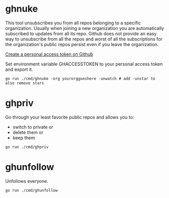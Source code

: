 ghnuke
======

This tool unsubscribes you from all repos belonging to a specific organization.
Usually when joining a new organization you are automatically subscribed to
updates from all its repo. Github does not provide an easy way to unsubscribe
from all the repos and worst of all the subscriptions for the organization's
public repos persist even if you leave the organization.

[Create a personal access token on Github](https://github.com/settings/tokens)

Set environment variable GHACCESSTOKEN to your personal access token and export it.

```
go run ./cmd/ghnuke -org yourorggoeshere -unwatch # add -unstar to also remove stars
```

ghpriv
======

Go through your least favorite public repos and allows you to:
- switch to private or
- delete them or
- keep them

```
go run ./cmd/ghpriv
```

ghunfollow
==========

Unfollows everyone.

```
go run ./cmd/ghunfollow
```
